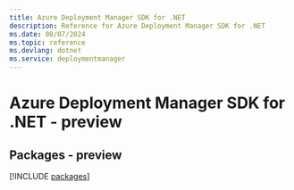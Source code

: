 ```yaml
---
title: Azure Deployment Manager SDK for .NET
description: Reference for Azure Deployment Manager SDK for .NET
ms.date: 08/07/2024
ms.topic: reference
ms.devlang: dotnet
ms.service: deploymentmanager
---
```

# Azure Deployment Manager SDK for .NET - preview
## Packages - preview
[!INCLUDE [packages](deployment-manager-index.md)]